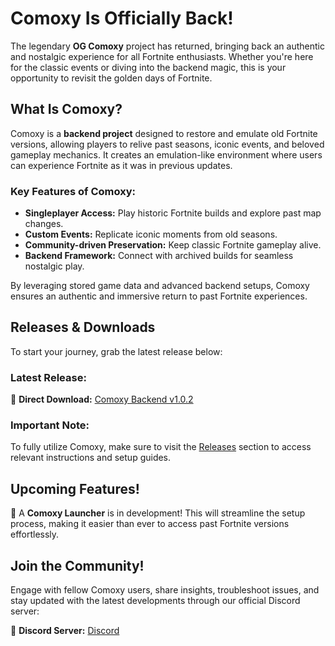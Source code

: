 # Comoxy Is Officially Back!

The legendary **OG Comoxy** project has returned, bringing back an authentic and nostalgic experience for all Fortnite enthusiasts. Whether you're here for the classic events or diving into the backend magic, this is your opportunity to revisit the golden days of Fortnite.

## What Is Comoxy?
Comoxy is a **backend project** designed to restore and emulate old Fortnite versions, allowing players to relive past seasons, iconic events, and beloved gameplay mechanics. It creates an emulation-like environment where users can experience Fortnite as it was in previous updates. 

### Key Features of Comoxy:
- **Singleplayer Access:** Play historic Fortnite builds and explore past map changes.
- **Custom Events:** Replicate iconic moments from old seasons.
- **Community-driven Preservation:** Keep classic Fortnite gameplay alive.
- **Backend Framework:** Connect with archived builds for seamless nostalgic play.

By leveraging stored game data and advanced backend setups, Comoxy ensures an authentic and immersive return to past Fortnite experiences.

## Releases & Downloads
To start your journey, grab the latest release below:

### Latest Release:
🔗 **Direct Download:** [Comoxy Backend v1.0.2](https://github.com/comoxyOG/comoxyog/releases/download/ComoxyBackendv1.0.2/Comoxy.Backend.Singleplayer.7z)

### Important Note:
To fully utilize Comoxy, make sure to visit the [Releases](https://github.com/comoxyOG/comoxyog/releases/) section to access relevant instructions and setup guides.

## Upcoming Features!
🚀 A **Comoxy Launcher** is in development! This will streamline the setup process, making it easier than ever to access past Fortnite versions effortlessly.

## Join the Community!
Engage with fellow Comoxy users, share insights, troubleshoot issues, and stay updated with the latest developments through our official Discord server:

🔗 **Discord Server:** [Discord](https://discord.gg/2pCD6z5j3f)

